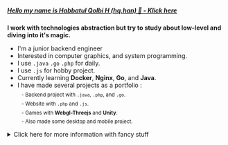 ##### <b><a href="https://hq.achmodez.tech/">Hello my name is Habbatul Qolbi H (hq.han) 👋 - Klick here</a></b> #####
<b> I work with technologies abstraction but try to study about low-level and diving into it's magic. </b>
- I'm a junior backend engineer 
- Interested in computer graphics, and system programming.
- I use `.java` `.go` `.php` for daily.
- I use `.js` for hobby project.
- Currently learning **Docker**, **Nginx**, **Go**, and **Java**.
- I have made several projects as a portfolio : <br>
  <sub>&ensp; - Backend project with `.java`, `.php`, and `.go`.</sub><br>
  <sub>&ensp; - Website with `.php` and `.js`.</sub><br>
  <sub>&ensp; - Games with **Webgl-Threejs** and **Unity**.</sub><br>
  <sub>&ensp; - Also made some desktop and mobile project.</sub><br>

<details>
<summary>Click here for more information with fancy stuff</summary>
<br/>
<div align="center">
  
|<a href="https://www.google.com"><img width="530" align="center" src="https://github-readme-streak-stats.herokuapp.com/?user=habbatul&theme=transparent&hide_border=true" alt="habbatul's github stats" /></a> | <a href="https://github.com/Habbatul/Github-Profile-LangCount"><img width="340" src="https://hq.achmodez.tech/SocialCard/github-lang-stat" align="center"  /></a> |
| ------------- | ------------- |

</div>

<br><center>
<div align="center">
  
| Backend (pros)  | Deployment (pros)   | Fullstack (pros) |
|---|---|---------|
| <div align="center"> <a href="https://spring.io/" target="_blank"> <img style="margin: 10px" src="https://raw.githubusercontent.com/get-icon/geticon/fc0f660daee147afb4a56c64e12bde6486b73e39/icons/spring.svg" alt="Spring" height="38" /> </a> <a href="https://www.java.com/" target="_blank"> <img style="margin: 10px" src="https://profilinator.rishav.dev/skills-assets/java-original-wordmark.svg" alt="Java" height="38" /> </a>   |   <div align="center"> <a href="https://www.docker.com/" target="_blank"> <img style="margin: 10px" src="https://raw.githubusercontent.com/get-icon/geticon/fc0f660daee147afb4a56c64e12bde6486b73e39/icons/docker-icon.svg" alt="Docker" height="38" /> </a> <a href="https://www.nginx.com/" target="_blank"> <img style="margin: 10px" src="https://github.com/get-icon/geticon/blob/master/icons/nginx-icon.svg" alt="Nginx" height="38" /> </a> </div>      |   <div align="center">  <img style="margin: 10px" src="https://raw.githubusercontent.com/get-icon/geticon/fc0f660daee147afb4a56c64e12bde6486b73e39/icons/php.svg" alt="PHP" height="30" /> </a> <a href="https://codeigniter.com/" target="_blank"> <img style="margin: 10px" src="https://profilinator.rishav.dev/skills-assets/codeigniter.svg" alt="CodeIgniter" height="38" /> </a> <a href="https://symfony.com/" target="_blank"> <img style="margin: 10px" src="https://raw.githubusercontent.com/get-icon/geticon/fc0f660daee147afb4a56c64e12bde6486b73e39/icons/symfony.svg" alt="Symfoni" height="38" /> </a> </div> |

| Frontend (entushiast) |
|-----------|
|   <div align="center"> <a href="https://vitejs.dev/" target="_blank"> <img style="margin: 10px" src="https://github.com/get-icon/geticon/raw/master/icons/vite.svg" alt="CSS3" height="38" /> </a> <a href="https://www.w3schools.com/css/" target="_blank"> <img style="margin: 10px" src="https://profilinator.rishav.dev/skills-assets/css3-original-wordmark.svg" alt="CSS3" height="38" /> </a> <a href="https://www.javascript.com/" target="_blank"> <img style="margin: 10px" src="https://profilinator.rishav.dev/skills-assets/javascript-original.svg" alt="JavaScript" height="38" /> </a> <a href="https://en.wikipedia.org/wiki/HTML5" target="_blank"> <img style="margin: 10px" src="https://profilinator.rishav.dev/skills-assets/html5-original-wordmark.svg" alt="HTML5" height="38" />     <br>     </a> <a href="https://www.tailwindcss.com/" target="_blank"> <img style="margin: 10px" src="https://profilinator.rishav.dev/skills-assets/tailwindcss.svg" alt="Tailwind CSS" height="38" /> </a> <a href="https://alpinejs.dev/" target="_blank"> <img style="margin: 10px" src="alpine.png" alt="AlpineJS" height="30" /> </a> <a href="https://threejs.org/" target="_blank"> <img style="margin: 10px" src="threejs.jpg" alt="Three.js" height="38" /> </a> </div> |

| Game Dev (Hobby)   | Desktop (Hobby)   | Mobile (Hobby)   |
|-----------|-----------|-----------|
| <div align="center"> <a href="https://threejs.org/" target="_blank"> <img style="margin: 10px" src="threejs.jpg" alt="Three.js" height="38" /> </a> <a href="https://docs.microsoft.com/en-us/dotnet/csharp/" target="_blank"> <img style="margin: 10px" src="https://profilinator.rishav.dev/skills-assets/csharp-original.svg" alt="C#" height="38" /> </a> <a href="https://unity.com/" target="_blank"> <img style="margin: 10px" src="https://profilinator.rishav.dev/skills-assets/unity.png" alt="Unity" height="38" /> </a> <br> <div align="center"> <a href="https://www.khronos.org/webgl/wiki/Main_Page" target="_blank"> <img style="margin: 10px" src="https://www.logo.wine/a/logo/WebGL/WebGL-Logo.wine.svg" alt="Webgl & shader" height="40" /> </a> <a href="https://www.java.com/" target="_blank"> <img style="margin: 10px" src="https://profilinator.rishav.dev/skills-assets/java-original-wordmark.svg" alt="Java" height="38" /> </a> <a href="https://gluonhq.com/products/scene-builder/" target="_blank"> <img style="margin: 10px" src="https://w7.pngwing.com/pngs/776/561/png-transparent-javafx-scene-builder-fxml-jar-mobile-app-development-builder-food-user-interface-design-orange.png" alt="Scene Builder" height="38" /> </a> <a href="https://www.blender.org/" target="_blank"> <img style="margin: 10px" src="https://profilinator.rishav.dev/skills-assets/blender_community_badge_white.svg" alt="Blender" height="42" /> </a> </div>      |     <div align="center"> <a href="https://www.java.com/" target="_blank"> <img style="margin: 10px" src="https://profilinator.rishav.dev/skills-assets/java-original-wordmark.svg" alt="Java" height="38" /> </a> <a href="https://unity.com/" target="_blank"> <img style="margin: 10px" src="https://profilinator.rishav.dev/skills-assets/unity.png" alt="Unity" height="38" /> </a> <a href="https://gluonhq.com/products/scene-builder/" target="_blank"> <img style="margin: 10px" src="https://w7.pngwing.com/pngs/776/561/png-transparent-javafx-scene-builder-fxml-jar-mobile-app-development-builder-food-user-interface-design-orange.png" alt="Scene Builder" height="38" /> </a> </div>     |     <div align="center"> <a href="https://www.java.com/" target="_blank"> <img style="margin: 10px" src="https://profilinator.rishav.dev/skills-assets/java-original-wordmark.svg" alt="Java" height="38" /> </a> <a href="https://unity.com/" target="_blank"> <img style="margin: 10px" src="https://profilinator.rishav.dev/skills-assets/unity.png" alt="Unity" height="38" /> </a>       |

</div></center>

</details>
